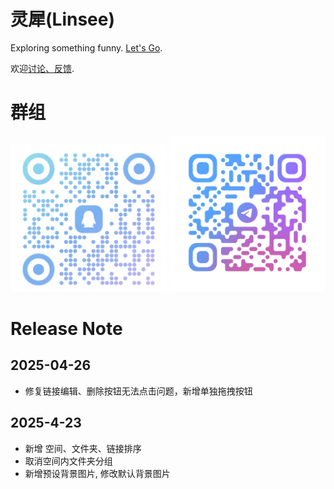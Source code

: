 # 灵犀(Linsee)

Exploring something funny.
[Let's Go](https://exploring.fun).

欢迎[讨论、反馈](https://github.com/sunzhenkai/exploring.fun/issues).

# 群组

<img src="assets/images/group-qq.jpg" width="250"/>

<img src="assets/images/group-telegram.png" width="250"/>

# Release Note

## 2025-04-26

- 修复链接编辑、删除按钮无法点击问题，新增单独拖拽按钮

## 2025-4-23

- 新增 空间、文件夹、链接排序
- 取消空间内文件夹分组
- 新增预设背景图片, 修改默认背景图片
